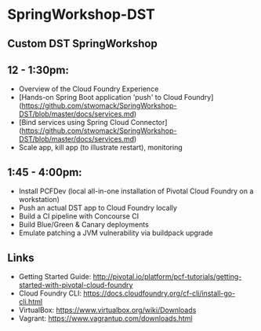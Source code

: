 # SpringWorkshop-DST
## Custom DST SpringWorkshop

## 12 - 1:30pm:
- Overview of the Cloud Foundry Experience
- [Hands-on Spring Boot application 'push' to Cloud Foundry] (https://github.com/stwomack/SpringWorkshop-DST/blob/master/docs/services.md)
- [Bind services using Spring Cloud Connector] (https://github.com/stwomack/SpringWorkshop-DST/blob/master/docs/services.md)
- Scale app, kill app (to illustrate restart), monitoring

## 1:45 - 4:00pm:
- Install PCFDev (local all-in-one installation of Pivotal Cloud Foundry on a workstation)
- Push an actual DST app to Cloud Foundry locally
- Build a CI pipeline with Concourse CI
- Build Blue/Green & Canary deployments
- Emulate patching a JVM vulnerability via buildpack upgrade

## Links
- Getting Started Guide: http://pivotal.io/platform/pcf-tutorials/getting-started-with-pivotal-cloud-foundry 
- Cloud Foundry CLI: https://docs.cloudfoundry.org/cf-cli/install-go-cli.html
- VirtualBox: https://www.virtualbox.org/wiki/Downloads
- Vagrant: https://www.vagrantup.com/downloads.html
